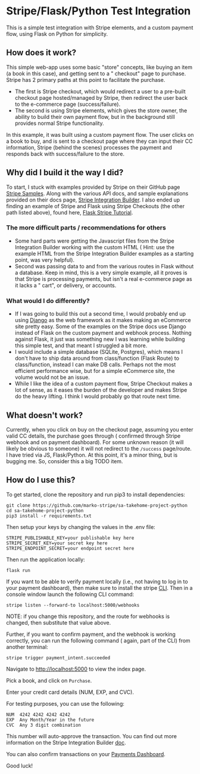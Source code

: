 # Stripe/Flask/Python Test Integration

This is a simple test integration with Stripe elements, and a custom payment flow, using Flask on Python for simplicity.

## How does it work?

This simple web-app uses some basic "store" concepts, like buying an item (a book in this case), and getting sent to a "
checkout" page to purchase. Stripe has 2 primary paths at this point to facilitate the purchase.

- The first is Stripe checkout, which would redirect a user to a pre-built checkout page hosted/managed by Stripe, then
  redirect the user back to the e-commerce page (success/failure).
- The second is using Stripe elements, which gives the store owner, the ability to build their own payment flow, but in
  the background still provides normal Stripe functionality.

In this example, it was built using a custom payment flow. The user clicks on a book to buy, and is sent to a checkout
page where they can input their CC information, Stripe (behind the scenes) processes the payment and responds back with
success/failure to the store.

## Why did I build it the way I did?

To start, I stuck with examples provided by Stripe on their GitHub
page [Stripe Samples](https://github.com/stripe-samples). Along with the various API docs, and sample explanations
provided on their docs page, [Stripe Integration Builder](https://stripe.com/docs/payments/integration-builder). I also
ended up finding an example of Stripe and Flask using Stripe Checkouts (the other path listed above), found
here, [Flask Stripe Tutorial](https://testdriven.io/blog/flask-stripe-tutorial/).

### The more difficult parts / recommendations for others

- Some hard parts were getting the Javascript files from the Stripe Integration Builder working with the custom HTML (
  Hint: use the example HTML from the Stripe Integration Builder examples as a starting point, was very helpful).
- Second was passing data to and from the various routes in Flask without a database. Keep in mind, this is a very
  simple example, all it proves is that Stripe is processing payments, but isn't a real e-commerce page as it lacks a "
  cart", or delivery, or accounts.

### What would I do differently?

- If I was going to build this out a second time, I would probably end up using [Django](https://www.djangoproject.com/)
  as the web framework as it makes making an eCommerce site pretty easy. Some of the examples on the Stripe docs use
  Django instead of Flask on the custom payment and webhook process. Nothing against Flask, it just was something new I
  was learning while building this simple test, and that meant I struggled a bit more.
- I would include a simple database (SQLite, Postgres), which means I don't have to ship data around from
  class/function (Flask Route) to class/function, instead I can make DB calls. Perhaps not the most efficient
  performance wise, but for a simple eCommerce site, the volume would not be an issue.
- While I like the idea of a custom payment flow, Stripe Checkout makes a lot of sense, as it eases the burden of the
  developer and makes Stripe do the heavy lifting. I think I would probably go that route next time.

## What doesn't work?

Currently, when you click on buy on the checkout page, assuming you enter valid CC details, the purchase goes through (
confirmed through Stripe webhook and on payment dashboard). For some unknown reason (it will likely be obvious to
someone) it will not redirect to the `/success` page/route. I have tried via JS, Flask/Python. At this point, it's a
minor thing, but is bugging me. So, consider this a big TODO item.

## How do I use this?

To get started, clone the repository and run pip3 to install dependencies:

```
git clone https://github.com/marko-stripe/sa-takehome-project-python 
cd sa-takehome-project-python
pip3 install -r requirements.txt
```

Then setup your keys by changing the values in the .env file:

```
STRIPE_PUBLISHABLE_KEY=your publishable key here
STRIPE_SECRET_KEY=your secret key here
STRIPE_ENDPOINT_SECRET=your endpoint secret here
```

Then run the application locally:

```
flask run
```

If you want to be able to verify payment locally (i.e., not having to log in to your payment dashboard), then make sure
to install the stripe [CLI](https://stripe.com/docs/stripe-cli). Then in a console window launch the following CLI
command:

```
stripe listen --forward-to localhost:5000/webhooks
```

NOTE: if you change this repository, and the route for webhooks is changed, then substitute that value above.

Further, if you want to confirm payment, and the webhook is working correctly, you can run the following command (
again, part of the CLI) from another terminal:

```
stripe trigger payment_intent.succeeded
```

Navigate to [http://localhost:5000](http://localhost:5000) to view the index page.

Pick a book, and click on `Purchase`.

Enter your credit card details (NUM, EXP, and CVC).

For testing purposes, you can use the following:

```
NUM  4242 4242 4242 4242
EXP  Any Month/Year in the future
CVC  Any 3 digit combination
```

This number will auto-approve the transaction. You can find out more information on the Stripe Integration
Builder [doc](https://stripe.com/docs/payments/integration-builder).

You can also confirm transactions on your [Payments Dashboard](https://dashboard.stripe.com/test/payments).

Good luck!
